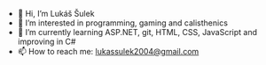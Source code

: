 - 👋 Hi, I’m Lukáš Šulek
- 👀 I’m interested in programming, gaming and calisthenics
- 🌱 I’m currently learning ASP.NET, git, HTML, CSS, JavaScript and improving in C#
- 📫 How to reach me: lukassulek2004@gmail.com

<!---
LukasSulek/LukasSulek is a ✨ special ✨ repository because its `README.md` (this file) appears on your GitHub profile.
You can click the Preview link to take a look at your changes.
--->
